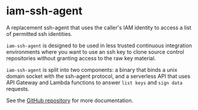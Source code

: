 # iam-ssh-agent

A replacement ssh-agent that uses the caller's IAM identity to access a list of
permitted ssh identities.

`iam-ssh-agent` is designed to be used in less trusted continuous integration
environments where you want to use an ssh key to clone source control
repositories without granting access to the raw key material.

`iam-ssh-agent` is split into two components: a binary that binds a unix domain
socket with the ssh-agent protocol, and a serverless API that uses API Gateway
and Lambda functions to answer `list keys` and `sign data` requests.

See the [GitHub repository](https://github.com/keithduncan/iam-ssh-agent) for
more documentation.